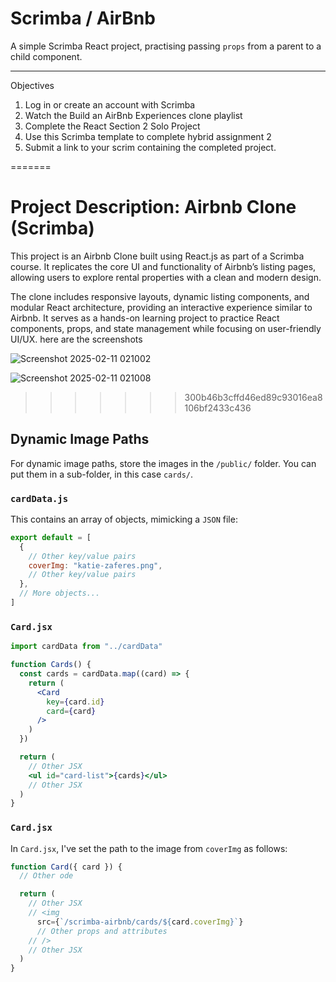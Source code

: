 # Scrimba / AirBnb

A simple Scrimba React project, practising passing `props` from a parent to a child component.

---
Objectives
1.	Log in or create an account with Scrimba
2.	Watch the Build an AirBnb Experiences clone playlist
3.	Complete the React Section 2 Solo Project
4.	Use this Scrimba template to complete hybrid assignment 2
5.	Submit a link to your scrim containing the completed project.

=======
<h1>Project Description: Airbnb Clone (Scrimba)</h1>
This project is an Airbnb Clone built using React.js as part of a Scrimba course. It replicates the core UI and functionality of Airbnb’s listing pages, allowing users to explore rental properties with a clean and modern design.

The clone includes responsive layouts, dynamic listing components, and modular React architecture, providing an interactive experience similar to Airbnb. It serves as a hands-on learning project to practice React components, props, and state management while focusing on user-friendly UI/UX.
here are the screenshots

![Screenshot 2025-02-11 021002](https://github.com/user-attachments/assets/81349b96-81c3-4c02-92ef-d0e0b9ac66b6)

![Screenshot 2025-02-11 021008](https://github.com/user-attachments/assets/d32574d1-27af-4c19-a84b-928ef5ad5234)
>>>>>>> 300b46b3cffd46ed89c93016ea8106bf2433c436



## Dynamic Image Paths

For dynamic image paths, store the images in the `/public/` folder. You can put them in a sub-folder, in this case `cards/`.

### `cardData.js`

This contains an array of objects, mimicking a `JSON` file:

```JavaScript
export default = [
  {
    // Other key/value pairs
    coverImg: "katie-zaferes.png",
    // Other key/value pairs
  },
  // More objects...
]
```

### `Card.jsx`

```jsx
import cardData from "../cardData"

function Cards() {
  const cards = cardData.map((card) => {
    return (
      <Card
        key={card.id}
        card={card}
      />
    )
  })

  return (
    // Other JSX
    <ul id="card-list">{cards}</ul>
    // Other JSX
  )
}
```

### `Card.jsx`

In `Card.jsx`, I've set the path to the image from `coverImg` as follows:

```jsx
function Card({ card }) {
  // Other ode

  return (
    // Other JSX
    // <img
      src={`/scrimba-airbnb/cards/${card.coverImg}`}
      // Other props and attributes
    // />
    // Other JSX
  )
}

